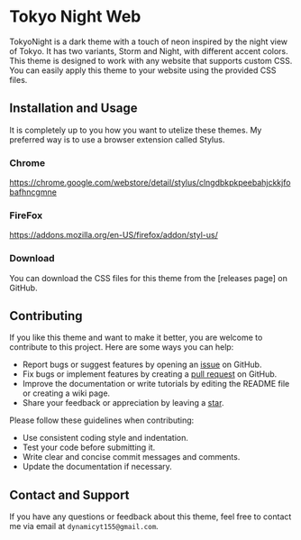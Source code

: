 # Tokyo Night Web

TokyoNight is a dark theme with a touch of neon inspired by the night view of Tokyo. It has two variants, Storm and Night, with different accent colors. This theme is designed to work with any website that supports custom CSS. You can easily apply this theme to your website using the provided CSS files.

## Installation and Usage
It is completely up to you how you want to utelize these themes. My preferred way is to use a browser extension called Stylus. 

### Chrome
https://chrome.google.com/webstore/detail/stylus/clngdbkpkpeebahjckkjfobafhncgmne

### FireFox
https://addons.mozilla.org/en-US/firefox/addon/styl-us/

### Download
You can download the CSS files for this theme from the [releases page] on GitHub. 

## Contributing

If you like this theme and want to make it better, you are welcome to contribute to this project. Here are some ways you can help:

- Report bugs or suggest features by opening an [issue](https://github.com/Dynamic155/TokyoNight/issues) on GitHub.
- Fix bugs or implement features by creating a [pull request](https://github.com/Dynamic155/TokyoNight/pulls) on GitHub.
- Improve the documentation or write tutorials by editing the README file or creating a wiki page.
- Share your feedback or appreciation by leaving a [star](https://github.com/Dynamic155/TokyoNight/stargazers).

Please follow these guidelines when contributing:

- Use consistent coding style and indentation.
- Test your code before submitting it.
- Write clear and concise commit messages and comments.
- Update the documentation if necessary.

## Contact and Support

If you have any questions or feedback about this theme, feel free to contact me via email at `dynamicyt155@gmail.com`. 
